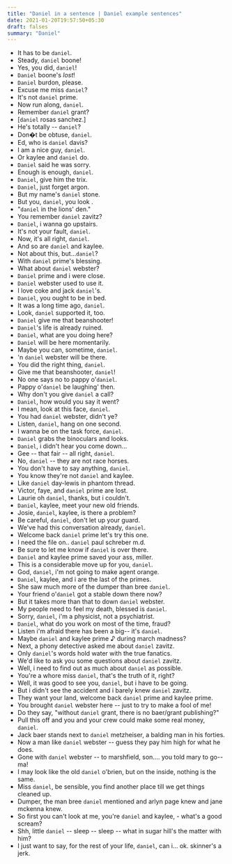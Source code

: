 ```yaml
---
title: "Daniel in a sentence | Daniel example sentences"
date: 2021-01-20T19:57:50+05:30
draft: falses
summary: "Daniel"
---
```

- It has to be `daniel`.
- Steady, `daniel` boone!
- Yes, you did, `daniel`!
- `Daniel` boone's *lost*!
- `Daniel` burdon, please.
- Excuse me miss `daniel`?
- It's not `daniel` prime.
- Now run along, `daniel`.
- Remember `daniel` grant?
- [`daniel` rosas sanchez.]
- He's totally -- `daniel`?
- Don�t be obtuse, `daniel`.
- Ed, who is `daniel` davis?
- I am a nice guy, `daniel`.
- Or kaylee and `daniel` do.
- `Daniel` said he was sorry.
- Enough is enough, `daniel`.
- `Daniel`, give him the trix.
- `Daniel`, just forget argon.
- But my name's `daniel` stone.
- But you, `daniel`, you look .
- "`daniel` in the lions' den."
- You remember `daniel` zavitz?
- `Daniel`, i wanna go upstairs.
- It's not your fault, `daniel`.
- Now, it's all right, `daniel`.
- And so are `daniel` and kaylee.
- Not about this, but...`daniel`?
- With `daniel` prime's blessing.
- What about `daniel` webster?
- `Daniel` prime and i were close.
- `Daniel` webster used to use it.
- I love coke and jack `daniel`'s.
- `Daniel`, you ought to be in bed.
- It was a long time ago, `daniel`.
- Look, `daniel` supported it, too.
- `Daniel` give me that beanshooter!
- `Daniel`'s life is already ruined.
- `Daniel`, what are you doing here?
- `Daniel` will be here momentarily.
- Maybe you can, sometime, `daniel`.
- 'n `daniel` webster will be there.
- You did the right thing, `daniel`.
- Give me that beanshooter, `daniel`!
- No one says no to pappy o'`daniel`.
- Pappy o'`daniel` be laughing' then.
- Why don't you give `daniel` a call?
- `Daniel`, how would you say it went?
- I mean, look at this face, `daniel`.
- You had `daniel` webster, didn't ye?
- Listen, `daniel`, hang on one second.
- I wanna be on the task force, `daniel`.
- `Daniel` grabs the binoculars and looks.
- `Daniel`, i didn't hear you come down...
- Gee -- that fair -- all right, `daniel`.
- No, `daniel` -- they are not race horses.
- You don't have to say anything, `daniel`.
- You know they're not `daniel` and kaylee.
- Like `daniel` day-lewis in phantom thread.
- Victor, faye, and `daniel` prime are lost.
- Laurie oh `daniel`, thanks, but i couldn't.
- `Daniel`, kaylee, meet your new old friends.
- Josie, `daniel`, kaylee, is there a problem?
- Be careful, `daniel`, don't let up your guard.
- We've had this conversation already, `daniel`.
- Welcome back `daniel` prime let's try this one.
- I need the file on.. `daniel` paul schreber m.d.
- Be sure to let me know if `daniel` is over there.
- `Daniel` and kaylee prime saved your ass, miller.
- This is a considerable move up for you, `daniel`.
- God, `daniel`, i'm not going to make agent orange.
- `Daniel`, kaylee, and i are the last of the primes.
- She saw much more of the dumper than bree `daniel`.
- Your friend o'`daniel` got a stable down there now?
- But it takes more than that to down `daniel` webster.
- My people need to feel my death, blessed is `daniel`.
- Sorry, `daniel`, i'm a physicist, not a psychiatrist.
- `Daniel`, what do you work on most of the time, fraud?
- Listen i'm afraid there has been a big-- it's `daniel`.
- Maybe `daniel` and kaylee prime ♪ during march madness?
- Next, a phony detective asked me about `daniel` zavitz.
- Only `daniel`'s words hold water with the true fanatics.
- We'd like to ask you some questions about `daniel` zavitz.
- Well, i need to find out as much about `daniel` as possible.
- You're a whore miss `daniel`, that's the truth of it, right?
- Well, it was good to see you, `daniel`, but i have to be going.
- But i didn't see the accident and i barely knew `daniel` zavitz.
- They want your land, welcome back `daniel` prime and kaylee prime.
- You brought `daniel` webster here -- just to try to make a fool of me!
- Do they say, "without `daniel` grant, there is no baer/grant publishing?"
- Pull this off and you and your crew could make some real money, `daniel`.
- Jack baer stands next to `daniel` metzheiser, a balding man in his forties.
- Now a man like `daniel` webster -- guess they pay him high for what he does.
- Gone with `daniel` webster -- to marshfield, son.... you told mary to go-- ma!
- I may look like the old `daniel` o'brien, but on the inside, nothing is the same.
- Miss `daniel`, be sensible, you find another place till we get things cleaned up.
- Dumper, the man bree `daniel` mentioned and arlyn page knew and jane mckenna knew.
- So first you can't look at me, you're `daniel` and kaylee, - what's a good scream?
- Shh, little `daniel` -- sleep -- sleep -- what in sugar hill's the matter with him?
- I just want to say, for the rest of your life, `daniel`, can i... ok. skinner's a jerk.
                 
